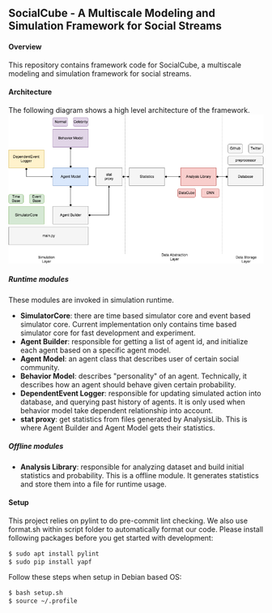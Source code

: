 ## SocialCube - A Multiscale Modeling and Simulation Framework for Social Streams

#### Overview
This repository contains framework code for SocialCube, a multiscale modeling and simulation framework for social streams.

#### Architecture
The following diagram shows a high level architecture of the framework.
![Arch](arch.png)

##### Runtime modules
These modules are invoked in simulation runtime.

* __SimulatorCore__: there are time based simulator core and event based simulator core. Current implementation only contains time based simulator core for fast development and experiment.
* __Agent Builder__: responsible for getting a list of agent id, and initialize each agent based on a specific agent model.
* __Agent Model__: an agent class that describes user of certain social community.
* __Behavior Model__: describes "personality" of an agent. Technically, it describes how an agent should behave given certain probability.
* __DependentEvent Logger__: responsible for updating simulated action into database, and querying past history of agents. It is only used when behavior model take dependent relationship into account.
* __stat proxy__: get statistics from files generated by AnalysisLib. This is where Agent Builder and Agent Model gets their statistics.

##### Offline modules

* __Analysis Library__: responsible for analyzing dataset and build initial statistics and probability. This is a offline module. It generates statistics and store them into a file for runtime usage.

#### Setup
This project relies on pylint to do pre-commit lint checking. We also use format.sh within script folder to automatically format our code. Please install following packages before you get started with development:
```
$ sudo apt install pylint
$ sudo pip install yapf
```

Follow these steps when setup in Debian based OS:
```
$ bash setup.sh
$ source ~/.profile
```
